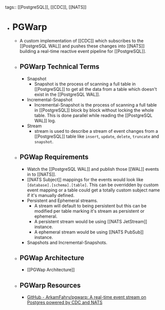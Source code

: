 tags:: [[PostgreSQL]], [[CDC]], [[NATS]]

- # PGWarp
	- A custom implementation of [[CDC]] which subscribes to the [[PostgreSQL WAL]] and pushes these changes into [[NATS]] building a real-time reactive event pipeline for [[PostgreSQL]].
	- ## PGWarp Technical Terms
		- Snapshot
			- Snapshot is the process of scanning a full table in [[PostgreSQL]] to get all the data from a table which doesn't exist in the [[PostgreSQL WAL]].
		- Incremental-Snapshot
			- Incremental-Snapshot is the process of scanning a full table in [[PostgreSQL]] block by block without locking the whole table. This is done parallel while reading the [[PostgreSQL WAL]] log.
		- Stream
			- stream is used to describe a stream of event changes from a [[PostgreSQL]] table like `insert`, `update`, `delete`, `truncate` and `snapshot`.
	- ## PGWap Requirements
		- Watch the [[PostgreSQL WAL]] and publish those [[WAL]] events in to [[NATS]].
		- [[NATS Subject]] mappings for the events would look like `[database].[schema].[table]`. This can be overridden by custom event mapping or a table could get a totally custom subject name if it's manually defined.
		- Persistent and Ephemeral streams.
			- A stream will default to being persistent but this can be modified per table marking it's  stream as persistent or ephemeral.
			- A persistent stream would be using [[NATS JetStream]] instance.
			- A ephemeral stream would be using [[NATS PubSub]] instance.
		- Snapshots and Incremental-Snapshots.
	- ## PGWap Architecture
		- [[PGWap Architecture]]
	- ## PGWarp Resources
		- [GitHub - ArkamFahry/pgwarp: A real-time event stream on Postgres powered by CDC and NATS](https://github.com/ArkamFahry/pgwarp)
